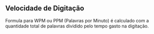 ## Velocidade de Digitação
Formula para  WPM ou PPM (Palavras por Minuto) é calculado com a quantidade total de palavras dividido pelo tempo gasto na digitação.
